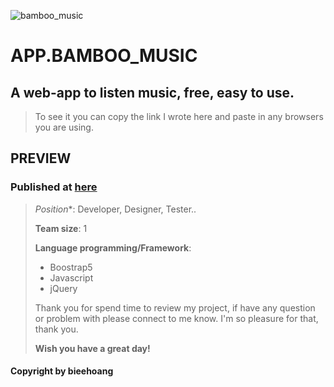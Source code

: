 ![bamboo_music](https://user-images.githubusercontent.com/99249759/197258952-90ebeb41-f520-4d9c-9b2c-5617dfab6f61.png)

>
# APP.BAMBOO_MUSIC
## A web-app to listen music, free, easy to use. 
>To see it you can copy the link I wrote here and paste in any browsers you are using.
>
## PREVIEW
### Published at [here](https://qiese.github.io/app.bamboo_music/)
>
>*Position**: Developer, Designer, Tester..
>
>**Team size**: 1
>
>**Language programming/Framework**:
>
> - Boostrap5
> - Javascript
> - jQuery
>
>Thank you for spend time to review my project, if have any question or problem with please connect to me know. I'm so pleasure for that, thank you.
>
>**Wish you have a great day!**
#### Copyright by **bieehoang**

